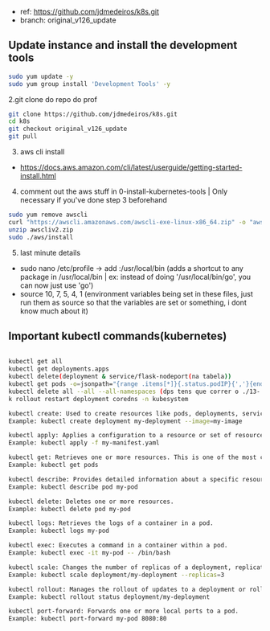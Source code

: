 - ref: https://github.com/jdmedeiros/k8s.git
- branch: original_v126_update

## Update instance and install the development tools
```bash
sudo yum update -y
sudo yum group install 'Development Tools' -y
```

2.git clone do repo do prof
```bash
git clone https://github.com/jdmedeiros/k8s.git
cd k8s
git checkout original_v126_update
git pull
```
3. aws cli install
- https://docs.aws.amazon.com/cli/latest/userguide/getting-started-install.html


4. comment out the aws stuff in 0-install-kubernetes-tools | Only necessary if you've done step 3 beforehand
```bash
sudo yum remove awscli
curl "https://awscli.amazonaws.com/awscli-exe-linux-x86_64.zip" -o "awscliv2.zip"
unzip awscliv2.zip
sudo ./aws/install
```

5. last minute details
- sudo nano /etc/profile -> add :/usr/local/bin (adds a shortcut to any package in /usr/local/bin | ex: instead of doing '/usr/local/bin/go', you can now just use 'go')
- source 10, 7, 5, 4, 1 (environment variables being set in these files, just run them as source so that the variables are set or something, i dont know much about it)

## Important kubectl commands(kubernetes)
```bash

kubectl get all
kubectl get deployments.apps 
kubectl delete(deployment & service/flask-nodeport(na tabela))
kubectl get pods -o=jsonpath="{range .items[*]}{.status.podIP}{','}{end}"
kubectl delete all --all --all-namespaces (dps tens que correr o ./13-... do professor)
k rollout restart deployment coredns -n kubesystem

kubectl create: Used to create resources like pods, deployments, services, and more.
Example: kubectl create deployment my-deployment --image=my-image

kubectl apply: Applies a configuration to a resource or set of resources by filename, stdin, or URL.
Example: kubectl apply -f my-manifest.yaml

kubectl get: Retrieves one or more resources. This is one of the most commonly used commands.
Example: kubectl get pods

kubectl describe: Provides detailed information about a specific resource or group of resources.
Example: kubectl describe pod my-pod

kubectl delete: Deletes one or more resources.
Example: kubectl delete pod my-pod

kubectl logs: Retrieves the logs of a container in a pod.
Example: kubectl logs my-pod

kubectl exec: Executes a command in a container within a pod.
Example: kubectl exec -it my-pod -- /bin/bash

kubectl scale: Changes the number of replicas of a deployment, replication controller, or replica set.
Example: kubectl scale deployment/my-deployment --replicas=3

kubectl rollout: Manages the rollout of updates to a deployment or rollout history.
Example: kubectl rollout status deployment/my-deployment

kubectl port-forward: Forwards one or more local ports to a pod.
Example: kubectl port-forward my-pod 8080:80
```
